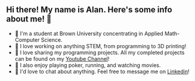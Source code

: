## Hi there! My name is Alan. Here's some info about me! 👋

- 🏫 I'm a student at Brown University concentrating in Applied Math-Computer Science.
- 🔨 I love working on anything STEM, from programming to 3D printing!
- 🎥 I love sharing my programming projects. All my completed projects can be found on my <a target="_blank" href="https://www.youtube.com/channel/UCFNKTQg_pBUR8jGQBs-VeHg">Youtube Channel</a>!
- 🏃 I also enjoy playing poker, running, and watching movies.
- 💬 I'd love to chat about anything. Feel free to message me on <a target="_blank" href="https://www.linkedin.com/in/alan-zheng-63823619a/">Linkedin</a>!
